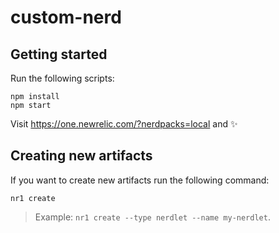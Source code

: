 # custom-nerd

## Getting started

Run the following scripts:

```
npm install
npm start
```

Visit https://one.newrelic.com/?nerdpacks=local and :sparkles:

## Creating new artifacts

If you want to create new artifacts run the following command:

```
nr1 create
```

> Example: `nr1 create --type nerdlet --name my-nerdlet`.
